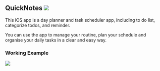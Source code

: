 ## QuickNotes [![](https://img.shields.io/badge/Anand-Gupta-brightgreen.svg?colorB=ff0000)](https://www.linkedin.com/in/anand-gupta12cs07/)
This iOS app is a day planner and task scheduler app, including to do list, categorize todos, and reminder.

You can use the app to manage your routine, plan your schedule and organise your daily tasks in a clear and easy way.

### Working Example
<img src="https://github.com/anand12cs07/QuickNotes/blob/master/Screenshots/QuickNote.gif">
